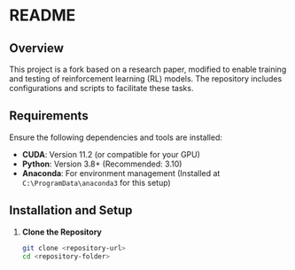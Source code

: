 # README

## Overview
This project is a fork based on a research paper, modified to enable training and testing of reinforcement learning (RL) models. The repository includes configurations and scripts to facilitate these tasks.

## Requirements
Ensure the following dependencies and tools are installed:
- **CUDA**: Version 11.2 (or compatible for your GPU)
- **Python**: Version 3.8+ (Recommended: 3.10)
- **Anaconda**: For environment management (Installed at `C:\ProgramData\anaconda3` for this setup)

## Installation and Setup

1. **Clone the Repository**
   ```bash
   git clone <repository-url>
   cd <repository-folder>
